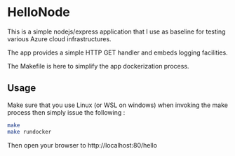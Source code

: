 # HelloNode

This is a simple nodejs/express application that I use as baseline for testing various Azure cloud infrastructures.

The app provides a simple HTTP GET handler and embeds logging facilities.

The Makefile is here to simplify the app dockerization process.

## Usage

Make sure that you use Linux (or WSL on windows) when invoking the make process then simply issue the following : 

```bash 
make
make rundocker
```

Then open your browser to http://localhost:80/hello


